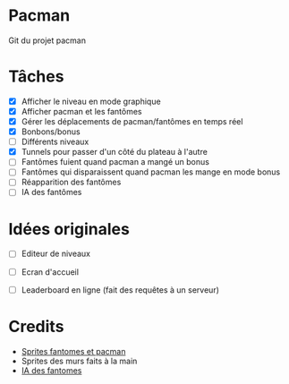 # Pacman
Git du projet pacman

# Tâches
- [x] Afficher le niveau en mode graphique
- [x] Afficher pacman et les fantômes
- [x] Gérer les déplacements de pacman/fantômes en temps réel
- [x] Bonbons/bonus
- [ ] Différents niveaux
- [x] Tunnels pour passer d'un côté du plateau à l'autre
- [ ] Fantômes fuient quand pacman a mangé un bonus
- [ ] Fantômes qui disparaissent quand pacman les mange en mode bonus
- [ ] Réapparition des fantômes
- [ ] IA des fantômes

# Idées originales
- [ ] Editeur de niveaux
- [ ] Ecran d'accueil
- [ ] Leaderboard en ligne (fait des requêtes à un serveur)


# Credits

- [Sprites fantomes et pacman](https://www.spriters-resource.com/arcade/pacman/)
- Sprites des murs faits à la main
- [IA des fantomes](https://gameinternals.com/understanding-pac-man-ghost-behavior)
